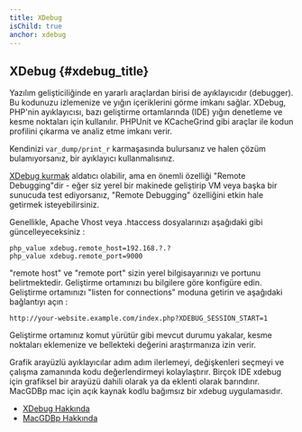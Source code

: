 ```yaml
---
title: XDebug
isChild: true
anchor: xdebug
---
```


## XDebug {#xdebug_title}

Yazılım gelişticiliğinde en yararlı araçlardan birisi de ayıklayıcıdır
(debugger). Bu kodunuzu izlemenize ve yığın içeriklerini görme imkanı sağlar.
XDebug, PHP'nin ayıklayıcısı, bazı geliştirme ortamlarında (IDE) yığın
denetleme ve kesme noktaları için kullanılır. PHPUnit ve KCacheGrind gibi
araçlar ile kodun profilini çıkarma ve analiz etme imkanı verir.

Kendinizi `var_dump/print_r` karmaşasında bulursanız ve halen çözüm
bulamıyorsanız, bir ayıklayıcı kullanmalısınız.

[XDebug kurmak][xdebug-install] aldatıcı olabilir, ama en önemli özelliği
"Remote Debugging"dir - eğer siz yerel bir makinede geliştirip VM veya başka
bir sunucuda test ediyorsanız, "Remote Debugging" özelliğini etkin hale
getirmek isteyebilirsiniz.

Genellikle, Apache Vhost veya .htaccess dosyalarınızı aşağıdaki gibi
güncelleyeceksiniz :

    php_value xdebug.remote_host=192.168.?.?
    php_value xdebug.remote_port=9000

"remote host" ve "remote port" sizin yerel bilgisayarınızı ve portunu
belirtmektedir. Geliştirme ortamınızı bu bilgilere göre konfigüre edin.
Geliştirme ortamınızı "listen for connections" moduna getirin ve aşağıdaki
bağlantıyı açın :

    http://your-website.example.com/index.php?XDEBUG_SESSION_START=1

Geliştirme ortamınız komut yürütür gibi mevcut durumu yakalar, kesme noktaları
eklemenize ve bellekteki değerini araştırmanıza izin verir.

Grafik arayüzlü ayıklayıcılar adım adım ilerlemeyi, değişkenleri seçmeyi ve
çalışma zamanında kodu değerlendirmeyi kolaylaştırır. Birçok IDE xdebug için
grafiksel bir arayüzü dahili olarak ya da eklenti olarak barındırır. MacGDBp
mac için açık kaynak kodlu bağımsız bir xdebug uygulamasıdır.

 * [XDebug Hakkında][xdebug-docs]
 * [MacGDBp Hakkında][macgdbp-install]

[xdebug-docs]: http://xdebug.org/docs/
[xdebug-install]: http://xdebug.org/docs/install
[macgdbp-install]: http://www.bluestatic.org/software/macgdbp/

